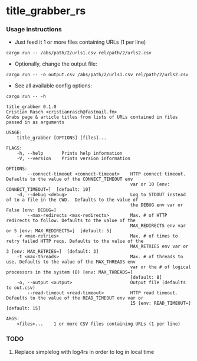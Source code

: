# title_grabber_rs


### Usage instructions

* Just feed it 1 or more files containing URLs (1 per line)

`cargo run -- /abs/path/2/urls1.csv rel/path/2/urls2.csv`

* Optionally, change the output file:

`cargo run -- -o output.csv /abs/path/2/urls1.csv rel/path/2/urls2.csv`

* See all available config options:

`cargo run -- -h`

    title_grabber 0.1.0
    Cristian Rasch <cristianrasch@fastmail.fm>
    Grabs page & article titles from lists of URLs contained in files passed in as arguments

    USAGE:
        title_grabber [OPTIONS] [files]...

    FLAGS:
        -h, --help       Prints help information
        -V, --version    Prints version information

    OPTIONS:
            --connect-timeout <connect-timeout>    HTTP connect timeout. Defaults to the value of the CONNECT_TIMEOUT env
                                                   var or 10 [env: CONNECT_TIMEOUT=]  [default: 10]
        -d, --debug <debug>                        Log to STDOUT instead of to a file in the CWD.  Defaults to the value of
                                                   the DEBUG env var or False [env: DEBUG=]
            --max-redirects <max-redirects>        Max. # of HTTP redirects to follow. Defaults to the value of the
                                                   MAX_REDIRECTS env var or 5 [env: MAX_REDIRECTS=]  [default: 5]
        -r <max-retries>                           Max. # of times to retry failed HTTP reqs. Defaults to the value of the
                                                   MAX_RETRIES env var or 3 [env: MAX_RETRIES=]  [default: 3]
        -t <max-threads>                           Max. # of threads to use. Defaults to the value of the MAX_THREADS env
                                                   var or the # of logical processors in the system (8) [env: MAX_THREADS=]
                                                   [default: 8]
        -o, --output <output>                      Output file (defaults to out.csv)
            --read-timeout <read-timeout>          HTTP read timeout. Defaults to the value of the READ_TIMEOUT env var or
                                                   15 [env: READ_TIMEOUT=]  [default: 15]

    ARGS:
        <files>...    1 or more CSV files containing URLs (1 per line)

### TODO

1. Replace simplelog with log4rs in order to log in local time
